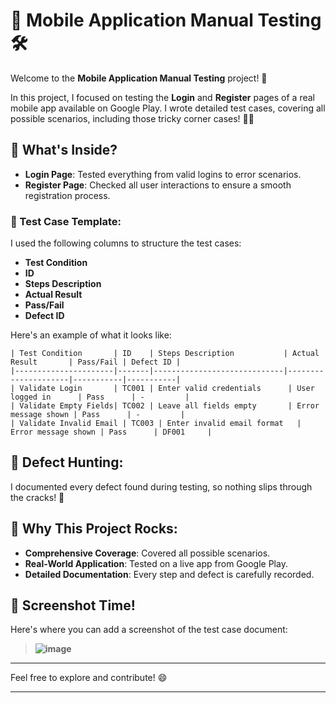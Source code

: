 

# 📱 Mobile Application Manual Testing 🛠️

Welcome to the **Mobile Application Manual Testing** project! 🚀

In this project, I focused on testing the **Login** and **Register** pages of a real mobile app available on Google Play. I wrote detailed test cases, covering all possible scenarios, including those tricky corner cases! 🕵️‍♂️

## 🌟 What's Inside?

- **Login Page**: Tested everything from valid logins to error scenarios.
- **Register Page**: Checked all user interactions to ensure a smooth registration process.

### 📝 Test Case Template:

I used the following columns to structure the test cases:

- **Test Condition**
- **ID**
- **Steps Description**
- **Actual Result**
- **Pass/Fail**
- **Defect ID**

Here's an example of what it looks like:

```
| Test Condition       | ID    | Steps Description           | Actual Result       | Pass/Fail | Defect ID |
|----------------------|-------|-----------------------------|---------------------|-----------|-----------|
| Validate Login       | TC001 | Enter valid credentials      | User logged in      | Pass      | -         |
| Validate Empty Fields| TC002 | Leave all fields empty       | Error message shown | Pass      | -         |
| Validate Invalid Email | TC003 | Enter invalid email format   | Error message shown | Pass      | DF001     |
```

## 🐞 Defect Hunting:

I documented every defect found during testing, so nothing slips through the cracks! 🐛

## 🎉 Why This Project Rocks:

- **Comprehensive Coverage**: Covered all possible scenarios.
- **Real-World Application**: Tested on a live app from Google Play.
- **Detailed Documentation**: Every step and defect is carefully recorded.

## 📸 Screenshot Time!

Here's where you can add a screenshot of the test case document:

> **![image](https://github.com/user-attachments/assets/ff330316-dfa7-44f7-ae7d-72318fb96b6a)**

---

Feel free to explore and contribute! 😄

---

